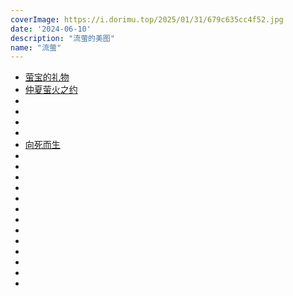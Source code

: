 ```yaml
---
coverImage: https://i.dorimu.top/2025/01/31/679c635cc4f52.jpg
date: '2024-06-10'
description: "流萤的美图"
name: "流萤"
---
```

- [萤宝的礼物](https://d.dorimu.cn/i/2025/02/16/67b14edab938c.png)
- [仲夏萤火之约](https://d.dorimu.cn/i/2025/02/16/67b14fd441e70.png)
- [](https://d.dorimu.cn/i/2025/02/16/67b1500717a75.png)
- [](https://d.dorimu.cn/i/2025/02/03/67a06dd909b83.jpg)
- [](https://i.dorimu.top/2025/01/31/679c635cc4f52.jpg)
- [](https://i.dorimu.top/2025/01/31/679c736eda74d.jpg)
- [向死而生](https://i.dorimu.top/2025/01/31/679c6363c0f1a.jpg)
- [](https://i.dorimu.top/2025/01/31/679c6362b6a57.jpg)
- [](https://i.dorimu.top/2025/01/31/679c635ec1985.jpg)
- [](https://i.dorimu.top/2025/01/31/679c635c96d53.jpg)
- [](https://d.dorimu.cn/i/2025/01/31/679c60b53ba03.png)
- [](https://i.dorimu.top/2025/01/31/679c635dbc430.jpg)
- [](https://i.dorimu.top/2025/01/31/679c635f56045.jpg)
- [](https://i.dorimu.top/2025/01/31/679c736f12309.jpg)
- [](https://d.dorimu.cn/i/2025/02/03/67a06de35fe36.jpg)
- [](https://d.dorimu.cn/i/2025/02/03/67a06de3b6b48.jpg)
- [](https://d.dorimu.cn/i/2025/02/03/67a06de3d4dbb.jpg)
- [](https://d.dorimu.cn/i/2025/02/03/67a06de3e37fd.jpg)
- [](https://i.dorimu.top/2025/05/03/68158173411bc.jpg)
- [](https://i.dorimu.top/2025/05/03/681581735104d.jpg)